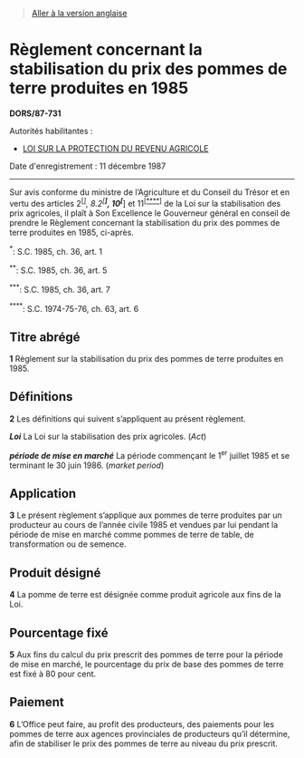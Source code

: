 > [Aller à la version anglaise](/en/Regulations/Statutory%20Orders%20and%20Regulations/87/731.md)

# Règlement concernant la stabilisation du prix des pommes de terre produites en 1985

**DORS/87-731**

Autorités habilitantes : 
- [LOI SUR LA PROTECTION DU REVENU AGRICOLE](/fr/Lois/Lois%20du%20Canada/1991/ch.%2022.md)

Date d'enregistrement : 11 décembre 1987

----------

Sur avis conforme du ministre de l’Agriculture et du Conseil du Trésor et en vertu des articles 2<sup><a href='#nbp_SOR-87-731_f_hq_5994'>[*]</a></sup>, 8.2<sup><a href='#nbp_SOR-87-731_f_hq_5995'>[**]</a></sup>, 10<sup><a href='#nbp_SOR-87-731_f_hq_5996'>[***]</a></sup> et 11<sup><a href='#nbp_SOR-87-731_f_hq_5997'>[****]</a></sup> de la Loi sur la stabilisation des prix agricoles, il plaît à Son Excellence le Gouverneur général en conseil de prendre le Règlement concernant la stabilisation du prix des pommes de terre produites en 1985, ci-après.

<a name='nbp_SOR-87-731_f_hq_5994'><sup>*</sup></a>: S.C. 1985, ch. 36, art. 1<br />

<a name='nbp_SOR-87-731_f_hq_5995'><sup>**</sup></a>: S.C. 1985, ch. 36, art. 5<br />

<a name='nbp_SOR-87-731_f_hq_5996'><sup>***</sup></a>: S.C. 1985, ch. 36, art. 7<br />

<a name='nbp_SOR-87-731_f_hq_5997'><sup>****</sup></a>: S.C. 1974-75-76, ch. 63, art. 6<br />




## Titre abrégé


**1** Règlement sur la stabilisation du prix des pommes de terre produites en 1985.




## Définitions


**2** Les définitions qui suivent s’appliquent au présent règlement.

***Loi*** La Loi sur la stabilisation des prix agricoles. (*Act*)

***période de mise en marché*** La période commençant le 1<sup>er</sup> juillet 1985 et se terminant le 30 juin 1986. (*market period*)




## Application


**3** Le présent règlement s’applique aux pommes de terre produites par un producteur au cours de l’année civile 1985 et vendues par lui pendant la période de mise en marché comme pommes de terre de table, de transformation ou de semence.




## Produit désigné


**4** La pomme de terre est désignée comme produit agricole aux fins de la Loi.




## Pourcentage fixé


**5** Aux fins du calcul du prix prescrit des pommes de terre pour la période de mise en marché, le pourcentage du prix de base des pommes de terre est fixé à 80 pour cent.




## Paiement


**6** L’Office peut faire, au profit des producteurs, des paiements pour les pommes de terre aux agences provinciales de producteurs qu’il détermine, afin de stabiliser le prix des pommes de terre au niveau du prix prescrit.


